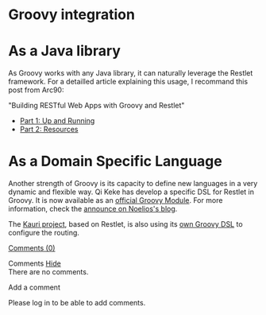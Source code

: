 Groovy integration
==================

As a Java library
=================

As Groovy works with any Java library, it can naturally leverage the
Restlet framework. For a detailled article explaining this usage, I
recommand this post from Arc90:

"Building RESTful Web Apps with Groovy and Restlet"

-   [Part 1: Up and
    Running](http://web.archive.org/web/20111020180541/http://blog.arc90.com/2008/06/building_restful_web_apps_groovy_restlet_part_1.php)
-   [Part 2:
    Resources](http://web.archive.org/web/20111020180541/http://blog.arc90.com/2008/06/building_restful_web_apps_groovy_restlet_part_2.php)

As a Domain Specific Language
=============================

Another strength of Groovy is its capacity to define new languages in a
very dynamic and flexible way. Qi Keke has develop a specific DSL for
Restlet in Groovy. It is now available as an [official Groovy
Module](http://web.archive.org/web/20111020180541/http://docs.codehaus.org/display/GROOVY/GroovyRestlet).
For more information, check the [announce on Noelios's
blog](http://web.archive.org/web/20111020180541/http://blog.noelios.com/2008/02/29/groovy-dsl-available-for-restlet/).

The [Kauri
project](http://web.archive.org/web/20111020180541/http://kauriproject.org/),
based on Restlet, is also using its [own Groovy
DSL](http://web.archive.org/web/20111020180541/http://kauriproject.org/wiki/g1/149-kauri/g1/155-kauri.html)
to configure the routing.

[Comments
(0)](http://web.archive.org/web/20111020180541/http://wiki.restlet.org/docs_2.0/13-restlet/24-restlet/127-restlet.html#)

Comments
[Hide](http://web.archive.org/web/20111020180541/http://wiki.restlet.org/docs_2.0/13-restlet/24-restlet/127-restlet.html#)
\
There are no comments.

Add a comment

Please log in to be able to add comments.
